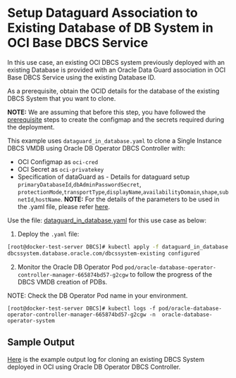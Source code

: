 # Setup Dataguard Association to Existing Database of DB System in OCI Base DBCS Service

In this use case, an existing OCI DBCS system previously deployed with an existing Database is provided with an Oracle Data Guard association in OCI Base DBCS Service using the existing Database ID. 

As a prerequisite, obtain the OCID details for the database of the existing DBCS System that you want to clone.  

**NOTE:** We are assuming that before this step, you have followed the [prerequisite](./../README.md#prerequisites-to-deploy-a-dbcs-system-using-oracle-db-operator-dbcs-controller) steps to create the configmap and the secrets required during the deployment.

This example uses `dataguard_in_database.yaml` to clone a Single Instance DBCS VMDB using Oracle DB Operator DBCS Controller with:
- OCI Configmap as `oci-cred`  
- OCI Secret as `oci-privatekey`
- Specification of dataGuard as - Details for dataguard setup `primaryDatabaseId`,`dbAdminPasswordSecret`, `protectionMode`,`transportType`,`displayName`,`availabilityDomain`,`shape`,`subnetId`,`hostName`.
**NOTE:** For the details of the parameters to be used in the .yaml file, please refer [here](./dbcs_controller_parameters.md).

Use the file: [dataguard_in_database.yaml](./dataguard_in_database.yaml) for this use case as below:

1. Deploy the `.yaml` file:  
```sh
[root@docker-test-server DBCS]# kubectl apply -f dataguard_in_database.yaml
dbcssystem.database.oracle.com/dbcssystem-existing configured
```

2. Monitor the Oracle DB Operator Pod `pod/oracle-database-operator-controller-manager-665874bd57-g2cgw` to follow the progress of the DBCS VMDB creation of PDBs. 

NOTE: Check the DB Operator Pod name in your environment.

```
[root@docker-test-server DBCS]# kubectl logs -f pod/oracle-database-operator-controller-manager-665874bd57-g2cgw -n  oracle-database-operator-system
```

## Sample Output

[Here](./dataguard_in_database_sample_output.log) is the example output log for cloning an existing DBCS System deployed in OCI using Oracle DB Operator DBCS Controller.
